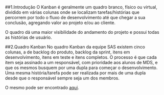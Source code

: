 ##1.Introdução
O Kanban é geralmente um quadro branco, físico ou virtual, dividido em várias colunas onde se localizam tarefas/histórias que percorrem por todo o fluxo de desenvolvimento até que chegar a sua conclusão, agregando valor ao projeto e/ou ao cliente.

O quadro dá uma maior visibilidade do andamento do projeto e possui todas as histórias de usuário.

##2.Quadro Kanban
No quadro Kanban da equipe SAS existem cinco colunas, a de backlog do produto, backlog da sprint, itens em desenvolvimento, itens em teste e itens completos. O processo é que cada item seja assinado a um responsável, com prioridade aos alunos de MDS, e que os mesmos busquem por uma dupla para começar o desenvolvimento. Uma mesma história/tarefa pode ser realizada por mais de uma dupla desde que o responsável sempre seja um dos membros.

O mesmo pode ser encontrado [aqui](https://github.com/fga-gpp-mds/2016.2-SAS_FGA/projects/1).